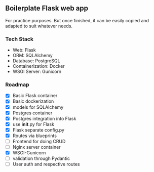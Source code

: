 ## Boilerplate Flask web app

For practice purposes. But once finished, it can be easily copied and adapted to suit whatever needs.

### Tech Stack
- Web: Flask
- ORM: SQLAlchemy
- Database: PostgreSQL
- Containerization: Docker
- WSGI Server: Gunicorn

### Roadmap
- [x] Basic Flask container
- [x] Basic dockerization
- [x] models for SQLAlchemy
- [x] Postgres container
- [x] Postgres integration into Flask
- [x] use __init__.py for Flask
- [x] Flask separate config.py
- [x] Routes via blueprints
- [ ] Frontend for doing CRUD
- [ ] Nginx server container
- [x] WSGI-Gunicorn
- [ ] validation through Pydantic
- [ ] User auth and respective routes
